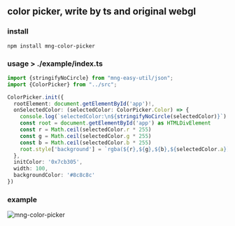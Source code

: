 ## color picker, write by ts and original webgl

### install
```
npm install mng-color-picker
```

### usage > ./example/index.ts
```typescript
import {stringifyNoCircle} from "mng-easy-util/json";
import {ColorPicker} from "../src";

ColorPicker.init({
  rootElement: document.getElementById('app')!,
  onSelectedColor: (selectedColor: ColorPicker.Color) => {
    console.log(`selectedColor:\n${stringifyNoCircle(selectedColor)}`)
    const root = document.getElementById('app') as HTMLDivElement
    const r = Math.ceil(selectedColor.r * 255)
    const g = Math.ceil(selectedColor.g * 255)
    const b = Math.ceil(selectedColor.b * 255)
    root.style['background'] = `rgba(${r},${g},${b},${selectedColor.a})`
  },
  initColor: '0x7cb305',
  width: 100,
  backgroundColor: '#8c8c8c'
})

```

### example
![mng-color-picker](https://github.com/mng-color-picker/color-picker.jpg)
